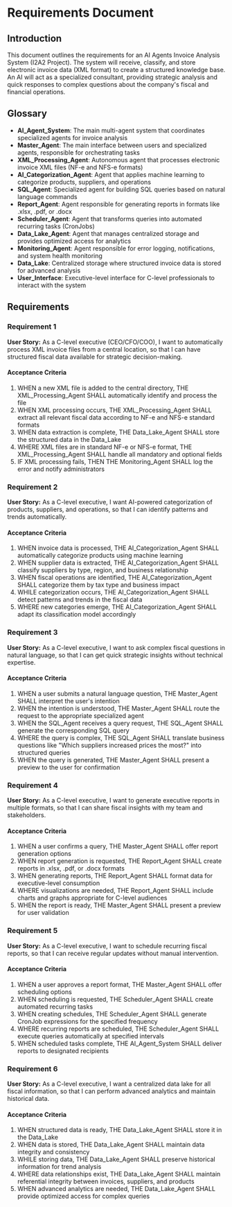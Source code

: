 # Requirements Document

## Introduction

This document outlines the requirements for an AI Agents Invoice Analysis System (I2A2 Project). The system will receive, classify, and store electronic invoice data (XML format) to create a structured knowledge base. An AI will act as a specialized consultant, providing strategic analysis and quick responses to complex questions about the company's fiscal and financial operations.

## Glossary

- **AI_Agent_System**: The main multi-agent system that coordinates specialized agents for invoice analysis
- **Master_Agent**: The main interface between users and specialized agents, responsible for orchestrating tasks
- **XML_Processing_Agent**: Autonomous agent that processes electronic invoice XML files (NF-e and NFS-e formats)
- **AI_Categorization_Agent**: Agent that applies machine learning to categorize products, suppliers, and operations
- **SQL_Agent**: Specialized agent for building SQL queries based on natural language commands
- **Report_Agent**: Agent responsible for generating reports in formats like .xlsx, .pdf, or .docx
- **Scheduler_Agent**: Agent that transforms queries into automated recurring tasks (CronJobs)
- **Data_Lake_Agent**: Agent that manages centralized storage and provides optimized access for analytics
- **Monitoring_Agent**: Agent responsible for error logging, notifications, and system health monitoring
- **Data_Lake**: Centralized storage where structured invoice data is stored for advanced analysis
- **User_Interface**: Executive-level interface for C-level professionals to interact with the system

## Requirements

### Requirement 1

**User Story:** As a C-level executive (CEO/CFO/COO), I want to automatically process XML invoice files from a central location, so that I can have structured fiscal data available for strategic decision-making.

#### Acceptance Criteria

1. WHEN a new XML file is added to the central directory, THE XML_Processing_Agent SHALL automatically identify and process the file
2. WHEN XML processing occurs, THE XML_Processing_Agent SHALL extract all relevant fiscal data according to NF-e and NFS-e standard formats
3. WHEN data extraction is complete, THE Data_Lake_Agent SHALL store the structured data in the Data_Lake
4. WHERE XML files are in standard NF-e or NFS-e format, THE XML_Processing_Agent SHALL handle all mandatory and optional fields
5. IF XML processing fails, THEN THE Monitoring_Agent SHALL log the error and notify administrators

### Requirement 2

**User Story:** As a C-level executive, I want AI-powered categorization of products, suppliers, and operations, so that I can identify patterns and trends automatically.

#### Acceptance Criteria

1. WHEN invoice data is processed, THE AI_Categorization_Agent SHALL automatically categorize products using machine learning
2. WHEN supplier data is extracted, THE AI_Categorization_Agent SHALL classify suppliers by type, region, and business relationship
3. WHEN fiscal operations are identified, THE AI_Categorization_Agent SHALL categorize them by tax type and business impact
4. WHILE categorization occurs, THE AI_Categorization_Agent SHALL detect patterns and trends in the fiscal data
5. WHERE new categories emerge, THE AI_Categorization_Agent SHALL adapt its classification model accordingly

### Requirement 3

**User Story:** As a C-level executive, I want to ask complex fiscal questions in natural language, so that I can get quick strategic insights without technical expertise.

#### Acceptance Criteria

1. WHEN a user submits a natural language question, THE Master_Agent SHALL interpret the user's intention
2. WHEN the intention is understood, THE Master_Agent SHALL route the request to the appropriate specialized agent
3. WHEN the SQL_Agent receives a query request, THE SQL_Agent SHALL generate the corresponding SQL query
4. WHERE the query is complex, THE SQL_Agent SHALL translate business questions like "Which suppliers increased prices the most?" into structured queries
5. WHEN the query is generated, THE Master_Agent SHALL present a preview to the user for confirmation

### Requirement 4

**User Story:** As a C-level executive, I want to generate executive reports in multiple formats, so that I can share fiscal insights with my team and stakeholders.

#### Acceptance Criteria

1. WHEN a user confirms a query, THE Master_Agent SHALL offer report generation options
2. WHEN report generation is requested, THE Report_Agent SHALL create reports in .xlsx, .pdf, or .docx formats
3. WHEN generating reports, THE Report_Agent SHALL format data for executive-level consumption
4. WHERE visualizations are needed, THE Report_Agent SHALL include charts and graphs appropriate for C-level audiences
5. WHEN the report is ready, THE Master_Agent SHALL present a preview for user validation

### Requirement 5

**User Story:** As a C-level executive, I want to schedule recurring fiscal reports, so that I can receive regular updates without manual intervention.

#### Acceptance Criteria

1. WHEN a user approves a report format, THE Master_Agent SHALL offer scheduling options
2. WHEN scheduling is requested, THE Scheduler_Agent SHALL create automated recurring tasks
3. WHEN creating schedules, THE Scheduler_Agent SHALL generate CronJob expressions for the specified frequency
4. WHERE recurring reports are scheduled, THE Scheduler_Agent SHALL execute queries automatically at specified intervals
5. WHEN scheduled tasks complete, THE AI_Agent_System SHALL deliver reports to designated recipients

### Requirement 6

**User Story:** As a C-level executive, I want a centralized data lake for all fiscal information, so that I can perform advanced analytics and maintain historical data.

#### Acceptance Criteria

1. WHEN structured data is ready, THE Data_Lake_Agent SHALL store it in the Data_Lake
2. WHEN data is stored, THE Data_Lake_Agent SHALL maintain data integrity and consistency
3. WHILE storing data, THE Data_Lake_Agent SHALL preserve historical information for trend analysis
4. WHERE data relationships exist, THE Data_Lake_Agent SHALL maintain referential integrity between invoices, suppliers, and products
5. WHEN advanced analytics are needed, THE Data_Lake_Agent SHALL provide optimized access for complex queries